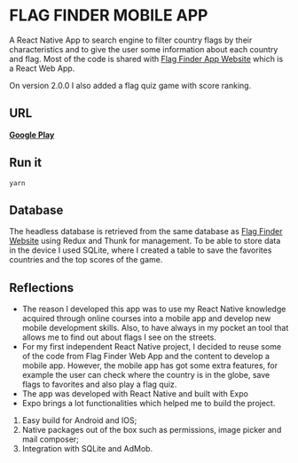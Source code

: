 # FLAG FINDER MOBILE APP

A React Native App to search engine to filter country flags by their characteristics and to give the user some information about each country and flag. Most of the code is shared with [Flag Finder App Website](http://flagfinderapp.com/) which is a React Web App.

On version 2.0.0 I also added a flag quiz game with score ranking. 

## URL

__[Google Play](https://ply.gl/com.pavanela.flag_finder)__

## Run it
```
yarn
```


## Database
The headless database is retrieved from the same database as [Flag Finder Website](http://flagfinderapp.com/) using Redux and Thunk for management.
To be able to store data in the device I used SQLite, where I created a table to save the favorites countries and the top scores of the game.

## Reflections

- The reason I developed this app was to use my React Native knowledge acquired through online courses into a mobile app and develop new mobile development skills. Also, to have always in my pocket an tool that allows me to find out about flags I see on the streets.
- For my first independent React Native project, I decided to reuse some of the code from Flag Finder Web App and the content to develop a mobile app. However, the mobile app has got some extra features, for example the user can check where the country is in the globe, save flags to favorites and also play a flag quiz.
- The app was developed with React Native and built with Expo
- Expo brings a lot functionalities which helped me to build the project.
1. Easy build for Android and IOS;
2. Native packages out of the box such as permissions, image picker and mail composer;
3. Integration with SQLite and AdMob.
